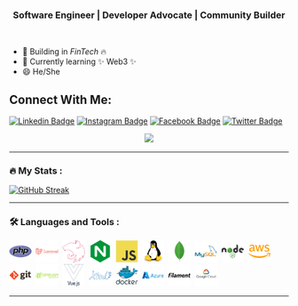 <h3 align="center">Software Engineer | Developer Advocate | Community Builder </h3>

<br/>


- 🔭 Building in _FinTech_ 🔥
- 🌱 Currently learning ✨ Web3 ✨
- 😄 He/She

## Connect With Me:

[![Linkedin Badge](https://img.shields.io/badge/-Shamsuddeen%20Omacy-blue?style=flat-square&logo=linkedin&logoColor=white&link=https://www.linkedin.com/in/shamsuddeen-umar/)](https://www.linkedin.com/in/shamsuddeen-umar/)
[![Instagram Badge](https://img.shields.io/badge/-@shamsomacy-E33153?style=flat-square&logo=instagram&logoColor=white&link=https://instagram.com/shamsomacy/)](https://instagram.com/shamsomacy)
[![Facebook Badge](https://img.shields.io/badge/-Shamsuddeen%20Omacy-blue?style=flat-square&logo=facebook&logoColor=white&link=https://www.facebook.com/engrshams.omacy/)](https://www.facebook.com/engrshams.omacy/)
[![Twitter Badge](https://img.shields.io/badge/-@omacys_-blue?style=flat-square&logo=x&logoColor=black&link=https://twitter.com/omacys_/)](https://twitter.com/omacys_)

<div id="header" align="center">
  <img src="https://media.giphy.com/media/M9gbBd9nbDrOTu1Mqx/giphy.gif" width="100"/>
</div>

---

### :fire: My Stats :

[![GitHub Streak](http://github-readme-streak-stats.herokuapp.com?user=Shamsuddeen&theme=dark&hide_border=true)](https://git.io/streak-stats)



---
### :hammer_and_wrench: Languages and Tools :

<div>
  <img src="https://github.com/devicons/devicon/blob/master/icons/php/php-original.svg" title="Php" alt="PHP" width="40" height="40"/>&nbsp;
  <img src="https://github.com/devicons/devicon/blob/master/icons/laravel/laravel-line-wordmark.svg" title="Laravel" alt="Laravel " width="40" height="40"/>&nbsp;
  <img src="https://github.com/devicons/devicon/blob/master/icons/nestjs/nestjs-line.svg"  title="NestJS" alt="NestJS" width="40" height="40"/>&nbsp;
  <img src="https://github.com/devicons/devicon/blob/master/icons/nginx/nginx-original.svg" title="NGINX" alt="NGINX" width="40" height="40"/>&nbsp;
  <img src="https://github.com/devicons/devicon/blob/master/icons/javascript/javascript-original.svg" title="JavaScript" alt="JavaScript" width="40" height="40"/>&nbsp;
  <img src="https://github.com/devicons/devicon/blob/master/icons/linux/linux-original.svg" title="Linux" alt="Linux" width="40" height="40"/>&nbsp;
  <img src="https://github.com/devicons/devicon/blob/master/icons/mongodb/mongodb-original.svg" title="MongoDB"  alt="MongoDB" width="40" height="40"/>&nbsp;
  <img src="https://github.com/devicons/devicon/blob/master/icons/mysql/mysql-original-wordmark.svg" title="MySQL"  alt="MySQL" width="40" height="40"/>&nbsp;
  <img src="https://github.com/devicons/devicon/blob/master/icons/nodejs/nodejs-original-wordmark.svg" title="NodeJS" alt="NodeJS" width="40" height="40"/>&nbsp;
  <img src="https://github.com/devicons/devicon/blob/master/icons/amazonwebservices/amazonwebservices-plain-wordmark.svg" title="AWS" alt="AWS" width="40" height="40"/>&nbsp;
  <img src="https://github.com/devicons/devicon/blob/master/icons/git/git-original-wordmark.svg" title="Git" **alt="Git" width="40" height="40"/>&nbsp;
  <img src="https://github.com/devicons/devicon/blob/master/icons/openapi/openapi-line-wordmark.svg" title="Open API" **alt="Open API" width="40" height="40"/>&nbsp;
  <img src="https://github.com/devicons/devicon/blob/master/icons/vuejs/vuejs-line-wordmark.svg" title="Open API" **alt="Open API" width="40" height="40"/>&nbsp;
  <img src="https://github.com/devicons/devicon/blob/master/icons/xml/xml-line.svg" title="XML" **alt="XML" width="40" height="40"/>&nbsp;
  <img src="https://github.com/devicons/devicon/blob/master/icons/docker/docker-original-wordmark.svg" title="Docker" **alt="Docker" width="40" height="40"/>&nbsp;
  <img src="https://github.com/devicons/devicon/blob/master/icons/azure/azure-original-wordmark.svg" title="Azure" **alt="Azure" width="40" height="40"/>&nbsp;
  <img src="https://github.com/devicons/devicon/blob/master/icons/filamentphp/filamentphp-original.svg" title="Filament PHP" **alt="Filament PHP" width="40" height="40"/>&nbsp;
  <img src="https://github.com/devicons/devicon/blob/master/icons/googlecloud/googlecloud-original-wordmark.svg" title="GCP" **alt="GCP" width="40" height="40"/>&nbsp;
</div>

---


